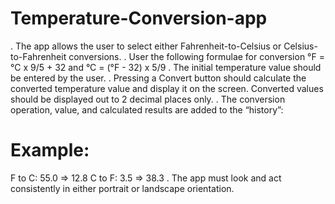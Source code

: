 # Temperature-Conversion-app
. The app allows the user to select either Fahrenheit-to-Celsius or Celsius-to-Fahrenheit conversions.
. User the following formulae for conversion
°F = °C x 9/5 + 32   and °C = (°F - 32) x 5/9
. The initial temperature value should be entered by the user. 
. Pressing a Convert button should calculate the converted temperature value and display it on the screen. Converted values should be displayed out to 2 decimal places only.
. The conversion operation, value, and calculated results are added to the “history”:
# Example:
F to C: 55.0  => 12.8
C to F: 3.5 =>  38.3
. The app must look and act consistently in either portrait or landscape orientation.
